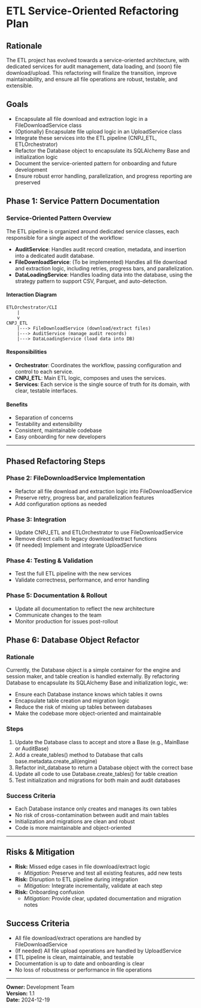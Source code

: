 # ETL Service-Oriented Refactoring Plan

## Rationale
The ETL project has evolved towards a service-oriented architecture, with dedicated services for audit management, data loading, and (soon) file download/upload. This refactoring will finalize the transition, improve maintainability, and ensure all file operations are robust, testable, and extensible.

## Goals
- Encapsulate all file download and extraction logic in a FileDownloadService class
- (Optionally) Encapsulate file upload logic in an UploadService class
- Integrate these services into the ETL pipeline (CNPJ_ETL, ETLOrchestrator)
- Refactor the Database object to encapsulate its SQLAlchemy Base and initialization logic
- Document the service-oriented pattern for onboarding and future development
- Ensure robust error handling, parallelization, and progress reporting are preserved

## Phase 1: Service Pattern Documentation

### Service-Oriented Pattern Overview

The ETL pipeline is organized around dedicated service classes, each responsible for a single aspect of the workflow:

- **AuditService**: Handles audit record creation, metadata, and insertion into a dedicated audit database.
- **FileDownloadService**: (To be implemented) Handles all file download and extraction logic, including retries, progress bars, and parallelization.
- **DataLoadingService**: Handles loading data into the database, using the strategy pattern to support CSV, Parquet, and auto-detection.

#### Interaction Diagram

```
ETLOrchestrator/CLI
    |
    v
CNPJ_ETL
    |---> FileDownloadService (download/extract files)
    |---> AuditService (manage audit records)
    |---> DataLoadingService (load data into DB)
```

#### Responsibilities
- **Orchestrator**: Coordinates the workflow, passing configuration and control to each service.
- **CNPJ_ETL**: Main ETL logic, composes and uses the services.
- **Services**: Each service is the single source of truth for its domain, with clear, testable interfaces.

#### Benefits
- Separation of concerns
- Testability and extensibility
- Consistent, maintainable codebase
- Easy onboarding for new developers

---

## Phased Refactoring Steps

### Phase 2: FileDownloadService Implementation
- Refactor all file download and extraction logic into FileDownloadService
- Preserve retry, progress bar, and parallelization features
- Add configuration options as needed

### Phase 3: Integration
- Update CNPJ_ETL and ETLOrchestrator to use FileDownloadService
- Remove direct calls to legacy download/extract functions
- (If needed) Implement and integrate UploadService

### Phase 4: Testing & Validation
- Test the full ETL pipeline with the new services
- Validate correctness, performance, and error handling

### Phase 5: Documentation & Rollout
- Update all documentation to reflect the new architecture
- Communicate changes to the team
- Monitor production for issues post-rollout

## Phase 6: Database Object Refactor

### Rationale
Currently, the Database object is a simple container for the engine and session maker, and table creation is handled externally. By refactoring Database to encapsulate its SQLAlchemy Base and initialization logic, we:
- Ensure each Database instance knows which tables it owns
- Encapsulate table creation and migration logic
- Reduce the risk of mixing up tables between databases
- Make the codebase more object-oriented and maintainable

### Steps
1. Update the Database class to accept and store a Base (e.g., MainBase or AuditBase)
2. Add a create_tables() method to Database that calls base.metadata.create_all(engine)
3. Refactor init_database to return a Database object with the correct base
4. Update all code to use Database.create_tables() for table creation
5. Test initialization and migrations for both main and audit databases

### Success Criteria
- Each Database instance only creates and manages its own tables
- No risk of cross-contamination between audit and main tables
- Initialization and migrations are clean and robust
- Code is more maintainable and object-oriented

---

## Risks & Mitigation
- **Risk:** Missed edge cases in file download/extract logic
  - *Mitigation:* Preserve and test all existing features, add new tests
- **Risk:** Disruption to ETL pipeline during integration
  - *Mitigation:* Integrate incrementally, validate at each step
- **Risk:** Onboarding confusion
  - *Mitigation:* Provide clear, updated documentation and migration notes

## Success Criteria
- All file download/extract operations are handled by FileDownloadService
- (If needed) All file upload operations are handled by UploadService
- ETL pipeline is clean, maintainable, and testable
- Documentation is up to date and onboarding is clear
- No loss of robustness or performance in file operations

---

**Owner:** Development Team  
**Version:** 1.1  
**Date:** 2024-12-19